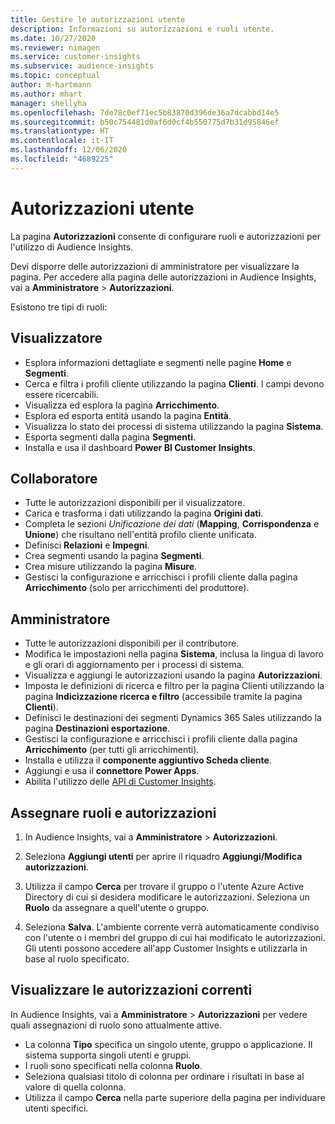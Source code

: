 ```yaml
---
title: Gestire le autorizzazioni utente
description: Informazioni su autorizzazioni e ruoli utente.
ms.date: 10/27/2020
ms.reviewer: nimagen
ms.service: customer-insights
ms.subservice: audience-insights
ms.topic: conceptual
author: m-hartmann
ms.author: mhart
manager: shellyha
ms.openlocfilehash: 7de78c0ef71ec5b83870d396de36a7dcabbd14e5
ms.sourcegitcommit: b50c754481d0af6d0cf4b550775d7b31d95846ef
ms.translationtype: HT
ms.contentlocale: it-IT
ms.lasthandoff: 12/06/2020
ms.locfileid: "4689225"
---
```

# <a name="user-permissions"></a>Autorizzazioni utente

La pagina **Autorizzazioni** consente di configurare ruoli e autorizzazioni per l'utilizzo di Audience Insights.

Devi disporre delle autorizzazioni di amministratore per visualizzare la pagina. Per accedere alla pagina delle autorizzazioni in Audience Insights, vai a **Amministratore** > **Autorizzazioni**.

Esistono tre tipi di ruoli:

## <a name="viewer"></a>Visualizzatore

- Esplora informazioni dettagliate e segmenti nelle pagine **Home** e **Segmenti**.
- Cerca e filtra i profili cliente utilizzando la pagina **Clienti**. I campi devono essere ricercabili.
- Visualizza ed esplora la pagina **Arricchimento**.
- Esplora ed esporta entità usando la pagina **Entità**.
- Visualizza lo stato dei processi di sistema utilizzando la pagina **Sistema**.
- Esporta segmenti dalla pagina **Segmenti**.
- Installa e usa il dashboard **Power BI Customer Insights**.

## <a name="contributor"></a>Collaboratore

- Tutte le autorizzazioni disponibili per il visualizzatore.
- Carica e trasforma i dati utilizzando la pagina **Origini dati**.
- Completa le sezioni *Unificazione dei dati* (**Mapping**, **Corrispondenza** e **Unione**) che risultano nell'entità profilo cliente unificata.
- Definisci **Relazioni** e **Impegni**.
- Crea segmenti usando la pagina **Segmenti**.
- Crea misure utilizzando la pagina **Misure**.
- Gestisci la configurazione e arricchisci i profili cliente dalla pagina **Arricchimento** (solo per arricchimenti del produttore).

## <a name="administrator"></a>Amministratore

- Tutte le autorizzazioni disponibili per il contributore.
- Modifica le impostazioni nella pagina **Sistema**, inclusa la lingua di lavoro e gli orari di aggiornamento per i processi di sistema.
- Visualizza e aggiungi le autorizzazioni usando la pagina **Autorizzazioni**.
- Imposta le definizioni di ricerca e filtro per la pagina Clienti utilizzando la pagina **Indicizzazione ricerca e filtro** (accessibile tramite la pagina **Clienti**).
- Definisci le destinazioni dei segmenti Dynamics 365 Sales utilizzando la pagina **Destinazioni esportazione**.
- Gestisci la configurazione e arricchisci i profili cliente dalla pagina **Arricchimento** (per tutti gli arricchimenti).
- Installa e utilizza il **componente aggiuntivo Scheda cliente**.
- Aggiungi e usa il **connettore Power Apps**.
- Abilita l'utilizzo delle [API di Customer Insights](apis.md).

## <a name="assign-roles-and-permissions"></a>Assegnare ruoli e autorizzazioni

1. In Audience Insights, vai a **Amministratore** > **Autorizzazioni**.

1. Seleziona **Aggiungi utenti** per aprire il riquadro **Aggiungi/Modifica autorizzazioni**.

1. Utilizza il campo **Cerca** per trovare il gruppo o l'utente Azure Active Directory di cui si desidera modificare le autorizzazioni. Seleziona un **Ruolo** da assegnare a quell'utente o gruppo.

1. Seleziona **Salva**. L'ambiente corrente verrà automaticamente condiviso con l'utente o i membri del gruppo di cui hai modificato le autorizzazioni. Gli utenti possono accedere all'app Customer Insights e utilizzarla in base al ruolo specificato.

## <a name="view-current-permissions"></a>Visualizzare le autorizzazioni correnti

In Audience Insights, vai a **Amministratore** > **Autorizzazioni** per vedere quali assegnazioni di ruolo sono attualmente attive.

- La colonna **Tipo** specifica un singolo utente, gruppo o applicazione. Il sistema supporta singoli utenti e gruppi.
- I ruoli sono specificati nella colonna **Ruolo**.
- Seleziona qualsiasi titolo di colonna per ordinare i risultati in base al valore di quella colonna.
- Utilizza il campo **Cerca** nella parte superiore della pagina per individuare utenti specifici.
